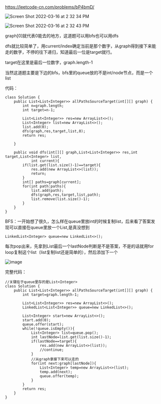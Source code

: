 https://leetcode-cn.com/problems/bP4bmD/

![Screen Shot 2022-03-16 at 2 32 34 PM](https://user-images.githubusercontent.com/59748598/158694650-a5730da8-ca64-4065-865f-a337d30219b2.png)

![Screen Shot 2022-03-16 at 2 32 43 PM](https://user-images.githubusercontent.com/59748598/158694672-4c7fab8d-a95d-42ca-af00-37cfc25ac1aa.png)

graph[0]就代表0能去的地方，这道题可以用bfs也可以用dfs

dfs就比较简单了，用current/index确定当前是那个数字，从graph得到接下来能走的数字，不停的往下递归，知道最后一位是target就行。 

target在这里是最后一位数字，graph.length-1

当然这道题主要是下边的bfs，bfs里的queue放的不是int/node节点，而是一个list

代码：
```` 
class Solution {
    public List<List<Integer>> allPathsSourceTarget(int[][] graph) {
        int n=graph.length;
        int target=n-1;

        List<List<Integer>> res=new ArrayList<>();
        List<Integer> list=new ArrayList<>();
        list.add(0);
        dfs(graph,res,target,list,0);
        return res;

    }

    public void dfs(int[][] graph,List<List<Integer>> res,int target,List<Integer> list,
            int current){
        if(list.get(list.size()-1)==target){
            res.add(new ArrayList<>(list));
            return;
        }
        int[] paths=graph[current];
        for(int path:paths){
            list.add(path);
            dfs(graph,res,target,list,path);
            list.remove(list.size()-1);
        }
    }
}
````

BFS：一开始想了很久，怎么样在queue里放int的时候复制list，后来看了答案发现可以直接在queue里放一个List,是真没想到

```` 
LinkedList<Integer> queue=new LinkedList<>();
````
每次pop出来，先拿到List最后一个lastNode判断是不是答案，不是的话就用for loop复制这个list（list复制list还是简单的），然后添加下一个

![image](https://user-images.githubusercontent.com/59748598/158695476-a8d54549-624c-4f9b-8958-80778f922374.png)

完整代码：
```` 
//关键在于queue里存的是List<Integer> 
class Solution {
    public List<List<Integer>> allPathsSourceTarget(int[][] graph) {
        int target=graph.length-1;
        
        List<List<Integer>> res=new ArrayList<>();
        LinkedList<List<Integer>> queue=new LinkedList<>();
        
        List<Integer> start=new ArrayList<>();
        start.add(0);
        queue.offer(start);
        while(!queue.isEmpty()){
            List<Integer> list=queue.pop();
            int lastNode=list.get(list.size()-1);
            if(lastNode==target){
                res.add(new ArrayList<>(list));
                //continue;
            }
            //从graph拿接下来可以走的
            for(int next:graph[lastNode]){
                List<Integer> temp=new ArrayList<>(list);
                temp.add(next);
                queue.offer(temp);
            }
        }
        return res;
    }
}
````






